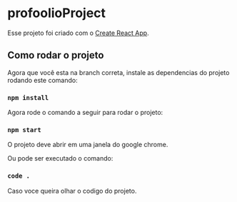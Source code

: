 # profoolioProject

Esse projeto foi criado com o [Create React App](https://github.com/facebook/create-react-app).

## Como rodar o projeto

Agora que você esta na branch correta, instale as dependencias do projeto rodando este comando:

### `npm install`

Agora rode o comando a seguir para rodar o projeto:

### `npm start`
O projeto deve abrir em uma janela do google chrome.

Ou pode ser executado o comando:

### `code .`
Caso voce queira olhar o codigo do projeto.
